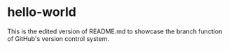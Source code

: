 # hello-world
This is the edited version of README.md to showcase the branch function of GitHub's version control system.
